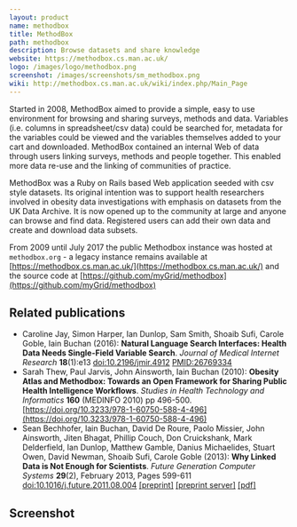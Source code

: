 ```yaml
---
layout: product
name: methodbox
title: MethodBox
path: methodbox
description: Browse datasets and share knowledge
website: https://methodbox.cs.man.ac.uk/
logo: /images/logo/methodbox.png
screenshot: /images/screenshots/sm_methodbox.png
wiki: http://methodbox.cs.man.ac.uk/wiki/index.php/Main_Page
---
```


Started in 2008, MethodBox aimed to provide a simple, easy to use environment for browsing and sharing surveys, methods and data. Variables (i.e. columns in spreadsheet/csv data) could be searched for, metadata for the variables could be viewed and the variables themselves added to your cart and downloaded. MethodBox contained an internal Web of data through users linking surveys, methods and people together. This enabled more data re-use and the linking of communities of practice.

MethodBox was a Ruby on Rails based Web application seeded with csv style datasets. Its original intention was to support health researchers involved in obesity data investigations with emphasis on datasets from the UK Data Archive. It is now opened up to the community at large and anyone can browse and find data. Registered users can add their own data and create and download data subsets.

From 2009 until July 2017 the public Methodbox instance was hosted at `methodbox.org` - a legacy instance remains available at [https://methodbox.cs.man.ac.uk/](https://methodbox.cs.man.ac.uk/) 
and the source code at [https://github.com/myGrid/methodbox](https://github.com/myGrid/methodbox)

## Related publications 
* Caroline Jay, Simon Harper, Ian Dunlop, Sam Smith, Shoaib Sufi, Carole Goble, Iain Buchan (2016): **Natural Language Search Interfaces: Health Data Needs Single-Field Variable Search**. _Journal of Medical Internet Research_ **18**(1):e13 [doi:10.2196/jmir.4912](https://doi.org/10.2196/jmir.4912) [PMID:26769334](http://www.ncbi.nlm.nih.gov/pubmed/26769334)
* Sarah Thew, Paul Jarvis, John Ainsworth, Iain Buchan (2010): **Obesity Atlas and Methodbox: Towards an Open Framework for Sharing Public Health Intelligence Workflows**. _Studies in Health Technology and Informatics_ **160** (MEDINFO 2010) pp 496-500. [https://doi.org/10.3233/978-1-60750-588-4-496](https://doi.org/10.3233/978-1-60750-588-4-496)
* Sean Bechhofer, Iain Buchan, David De Roure, Paolo Missier, John Ainsworth, Jiten Bhagat, Phillip Couch, Don Cruickshank, Mark Delderfield, Ian Dunlop, Matthew Gamble, Danius Michaelides, Stuart Owen, David Newman, Shoaib Sufi, Carole Goble (2013): **Why Linked Data is Not Enough for Scientists**. _Future Generation Computer Systems_ **29**(2), February 2013, Pages 599-611 [doi:10.1016/j.future.2011.08.004](https://doi.org/10.1016/j.future.2011.08.004) [[preprint]](http://users.ox.ac.uk/~oerc0033/preprints/research-objects.pdf) [[preprint server]](https://www.research.manchester.ac.uk/portal/en/publications/why-linked-data-is-not-enough-for-scientists(479e591e-b295-4478-b0c7-a145c19dcd45).html) [[pdf]](https://www.escholar.manchester.ac.uk/api/datastream?publicationPid=uk-ac-man-scw:131684&datastreamId=POST-PEER-REVIEW-NON-PUBLISHERS.PDF)

## Screenshot

<!-- img tag inserted by template -->
